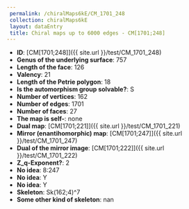 ```yaml
--- 
 permalink: /chiralMaps6kE/CM_1701_248 
 collection: chiralMaps6kE
 layout: dataEntry
 title: Chiral maps up to 6000 edges - CM[1701;248]
---
```


- **ID**: [CM[1701;248]]({{ site.url }}/test/CM_1701_248)
- **Genus of the underlying surface**: 757
- **Length of the face**: 126
- **Valency**: 21
- **Length of the Petrie polygon**: 18
- **Is the automorphism group solvable?**: S
- **Number of vertices**: 162
- **Number of edges**: 1701
- **Number of faces**: 27
- **The map is self-**: none
- **Dual map**: [CM[1701;221]]({{ site.url }}/test/CM_1701_221)
- **Mirror (enantihomorphic) map**: [CM[1701;247]]({{ site.url }}/test/CM_1701_247)
- **Dual of the mirror image**: [CM[1701;222]]({{ site.url }}/test/CM_1701_222)
- **Z_q-Exponent?**: 2
- **No idea**:  8:247
- **No idea**: Y
- **No idea**: Y
- **Skeleton**: Sk(162;4)^7
- **Some other kind of skeleton**: nan
